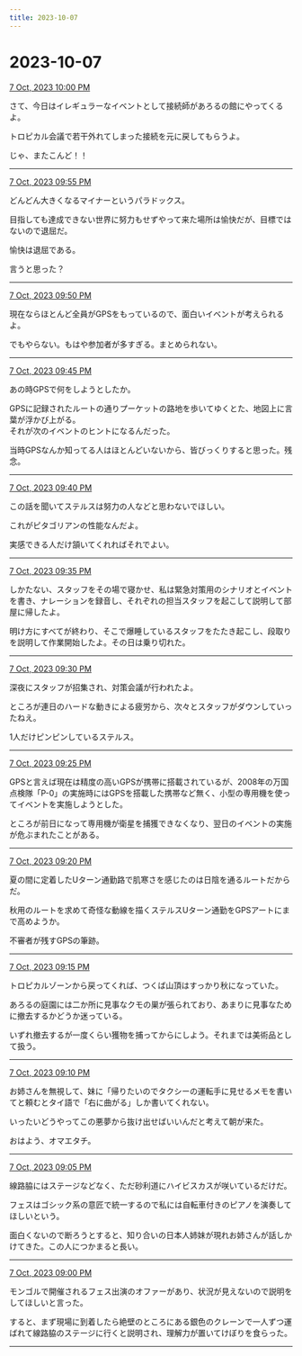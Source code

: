 ```yaml
---
title: 2023-10-07
---
```

# 2023-10-07

[7 Oct, 2023 10:00 PM](https://twitter.com/hirasawa/status/1710641121930752385#m)

さて、今日はイレギュラーなイベントとして接続師があろるの館にやってくるよ。  
  
トロピカル会議で若干外れてしまった接続を元に戻してもらうよ。  
  
じゃ、またこんど！！

---

[7 Oct, 2023 09:55 PM](https://twitter.com/hirasawa/status/1710639863333347451#m)

どんどん大きくなるマイナーというパラドックス。  
  
目指しても達成できない世界に努力もせずやって来た場所は愉快だが、目標ではないので退屈だ。  
  
愉快は退屈である。  
  
言うと思った？

---

[7 Oct, 2023 09:50 PM](https://twitter.com/hirasawa/status/1710638605163442625#m)

現在ならほとんど全員がGPSをもっているので、面白いイベントが考えられるよ。  
  
でもやらない。もはや参加者が多すぎる。まとめられない。

---

[7 Oct, 2023 09:45 PM](https://twitter.com/hirasawa/status/1710637346679640212#m)

あの時GPSで何をしようとしたか。  
  
GPSに記録されたルートの通りプーケットの路地を歩いてゆくとた、地図上に言葉が浮かび上がる。  
それが次のイベントのヒントになるんだった。  
  
当時GPSなんか知ってる人はほとんどいないから、皆びっくりすると思った。残念。

---

[7 Oct, 2023 09:40 PM](https://twitter.com/hirasawa/status/1710636088786575573#m)

この話を聞いてステルスは努力の人などと思わないでほしい。  
  
これがピタゴリアンの性能なんだよ。  
  
実感できる人だけ頷いてくれればそれでよい。

---

[7 Oct, 2023 09:35 PM](https://twitter.com/hirasawa/status/1710634830357213512#m)

しかたない、スタッフをその場で寝かせ、私は緊急対策用のシナリオとイベントを書き、ナレーションを録音し、それぞれの担当スタッフを起こして説明して部屋に帰したよ。  
  
明け方にすべてが終わり、そこで爆睡しているスタッフをたたき起こし、段取りを説明して作業開始したよ。その日は乗り切れた。

---

[7 Oct, 2023 09:30 PM](https://twitter.com/hirasawa/status/1710633573580251396#m)

深夜にスタッフが招集され、対策会議が行われたよ。  
  
ところが連日のハードな動きによる疲労から、次々とスタッフがダウンしていったねえ。  
  
1人だけピンピンしているステルス。

---

[7 Oct, 2023 09:25 PM](https://twitter.com/hirasawa/status/1710632313631957135#m)

GPSと言えば現在は精度の高いGPSが携帯に搭載されているが、2008年の万国点検隊「P-0」の実施時にはGPSを搭載した携帯など無く、小型の専用機を使ってイベントを実施しようとした。  
  
ところが前日になって専用機が衛星を捕獲できなくなり、翌日のイベントの実施が危ぶまれたことがある。

---

[7 Oct, 2023 09:20 PM](https://twitter.com/hirasawa/status/1710631055181644042#m)

夏の間に定着したUターン通勤路で肌寒さを感じたのは日陰を通るルートだからだ。  
  
秋用のルートを求めて奇怪な動線を描くステルスUターン通勤をGPSアートにまで高めようか。  
  
不審者が残すGPSの筆跡。

---

[7 Oct, 2023 09:15 PM](https://twitter.com/hirasawa/status/1710629796957360145#m)

トロピカルゾーンから戻ってくれば、つくば山頂はすっかり秋になっていた。  
  
あろるの庭園には二か所に見事なクモの巣が張られており、あまりに見事なために撤去するかどうか迷っている。  
  
いずれ撤去するが一度くらい獲物を捕ってからにしよう。それまでは美術品として扱う。

---

[7 Oct, 2023 09:10 PM](https://twitter.com/hirasawa/status/1710628538662126034#m)

お姉さんを無視して、妹に「帰りたいのでタクシーの運転手に見せるメモを書いてと頼むとタイ語で「右に曲がる」しか書いてくれない。  
  
いったいどうやってこの悪夢から抜け出せばいいんだと考えて朝が来た。  
  
おはよう、オマエタチ。

---

[7 Oct, 2023 09:05 PM](https://twitter.com/hirasawa/status/1710627280828150187#m)

線路脇にはステージなどなく、ただ砂利道にハイビスカスが咲いているだけだ。  
  
フェスはゴシック系の意匠で統一するので私には自転車付きのピアノを演奏してほしいという。  
  
面白くないので断ろうとすると、知り合いの日本人姉妹が現れお姉さんが話しかけてきた。この人につかまると長い。

---

[7 Oct, 2023 09:00 PM](https://twitter.com/hirasawa/status/1710626033647636591#m)

モンゴルで開催されるフェス出演のオファーがあり、状況が見えないので説明をしてほしいと言った。  
  
すると、まず現場に到着したら絶壁のところにある銀色のクレーンで一人ずつ運ばれて線路脇のステージに行くと説明され、理解力が置いてけぼりを食らった。

---

